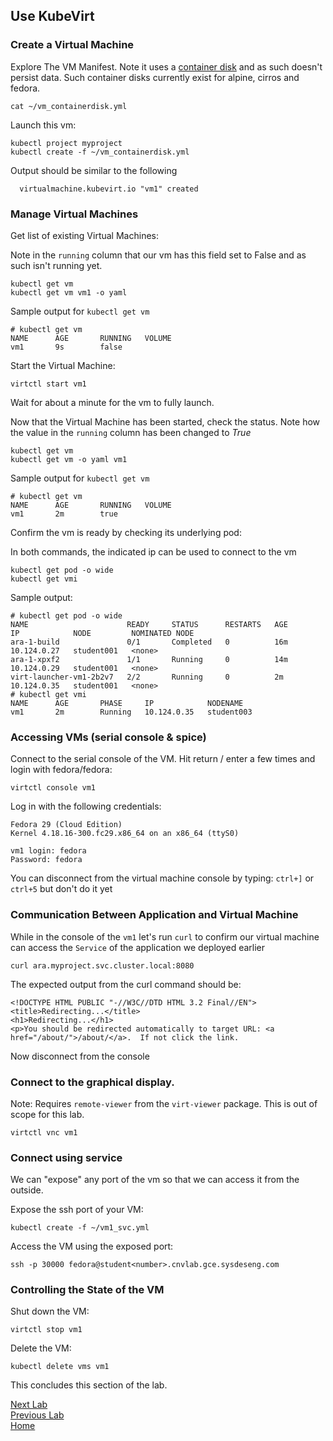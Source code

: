 ## Use KubeVirt

### Create a Virtual Machine

Explore The VM Manifest. Note it uses a [container disk](https://kubevirt.io/user-guide/docs/latest/creating-virtual-machines/disks-and-volumes.html#containerdisk) and as such doesn't persist data. Such container disks currently exist for alpine, cirros and fedora.

```
cat ~/vm_containerdisk.yml
```

Launch this vm:

```
kubectl project myproject
kubectl create -f ~/vm_containerdisk.yml
```

Output should be similar to the following

```
  virtualmachine.kubevirt.io "vm1" created
```

### Manage Virtual Machines

Get list of existing Virtual Machines:

Note in the `running` column that our vm has this field set to False and as such isn't running yet.

```
kubectl get vm
kubectl get vm vm1 -o yaml
```

Sample output for `kubectl get vm`

```
# kubectl get vm
NAME      AGE       RUNNING   VOLUME
vm1       9s        false   
```

Start the Virtual Machine:

```
virtctl start vm1
```

Wait for about a  minute for the vm to fully launch.

Now that the Virtual Machine has been started, check the status. Note how the value in the `running` column has been changed to *True*

```
kubectl get vm
kubectl get vm -o yaml vm1
```

Sample output for `kubectl get vm`

```
# kubectl get vm
NAME      AGE       RUNNING   VOLUME
vm1       2m        true    
```

Confirm the vm is ready by checking its underlying pod:

In both commands, the indicated ip can be used to connect to the vm

```
kubectl get pod -o wide
kubectl get vmi
```

Sample output:

```
# kubectl get pod -o wide
NAME                      READY     STATUS      RESTARTS   AGE       IP            NODE         NOMINATED NODE
ara-1-build               0/1       Completed   0          16m       10.124.0.27   student001   <none>
ara-1-xpxf2               1/1       Running     0          14m       10.124.0.29   student001   <none>
virt-launcher-vm1-2b2v7   2/2       Running     0          2m        10.124.0.35   student001   <none>
# kubectl get vmi
NAME      AGE       PHASE     IP            NODENAME
vm1       2m        Running   10.124.0.35   student003

```

### Accessing VMs (serial console & spice)

Connect to the serial console of the VM. Hit return / enter a few times and login with fedora/fedora:

```
virtctl console vm1
```

Log in with the following credentials: 

```
Fedora 29 (Cloud Edition)
Kernel 4.18.16-300.fc29.x86_64 on an x86_64 (ttyS0)

vm1 login: fedora
Password: fedora

```

You can disconnect from the virtual machine console by typing: `ctrl+]` or `ctrl+5` but don't do it yet

### Communication Between Application and Virtual Machine

While in the console of the `vm1` let's run `curl` to confirm our virtual machine
can access the `Service` of the application we deployed earlier

```
curl ara.myproject.svc.cluster.local:8080
```

The expected output from the curl command should be:

```
<!DOCTYPE HTML PUBLIC "-//W3C//DTD HTML 3.2 Final//EN">
<title>Redirecting...</title>
<h1>Redirecting...</h1>
<p>You should be redirected automatically to target URL: <a href="/about/">/about/</a>.  If not click the link.
```

Now disconnect from the console

### Connect to the graphical display.

Note: Requires `remote-viewer` from the `virt-viewer` package. This is out of scope for this lab. 

```
virtctl vnc vm1
```

### Connect using service 

We can "expose" any port of the vm so that we can access it from the outside.

Expose the ssh port of your VM:

```
kubectl create -f ~/vm1_svc.yml
```

Access the VM using the exposed port:

```
ssh -p 30000 fedora@student<number>.cnvlab.gce.sysdeseng.com
```

### Controlling the State of the VM

Shut down the VM:

```
virtctl stop vm1
```

Delete the VM:

```
kubectl delete vms vm1
```

This concludes this section of the lab.

[Next Lab](lab3.md)\
[Previous Lab](lab1.md)\
[Home](README.md)
